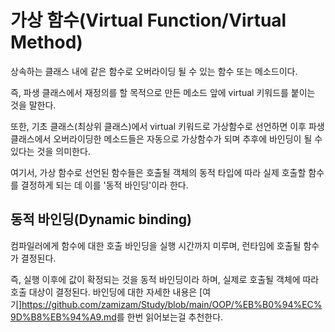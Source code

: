 # 가상 함수(Virtual Function/Virtual Method)

상속하는 클래스 내에 같은 함수로 오버라이딩 될 수 있는 함수 또는 메소드이다.

즉, 파생 클래스에서 재정의를 할 목적으로 만든 메소드 앞에 virtual 키워드를 붙이는 것을 말한다.

또한, 기초 클래스(최상위 클래스)에서 virtual 키워드로 가상함수로 선언하면 이후 파생 클래스에서 오버라이딩한 메소드들은 자동으로 가상함수가 되며
추후에 바인딩이 될 수 있다는 것을 의미한다.

여기서, 가상 함수로 선언된 함수들은 호출될 객체의 동적 타입에 따라 실제 호출할 함수를 결정하게 되는 데 이를 '동적 바인딩'이라 한다.

## 동적 바인딩(Dynamic binding)
컴파일러에게 함수에 대한 호출 바인딩을 실행 시간까지 미루며, 런타임에 호출될 함수가 결정된다.

즉, 실행 이후에 값이 확정되는 것을 동적 바인딩이라 하며, 실제로 호출될 객체에 따라 호출 대상이 결정된다.
바인딩에 대한 자세한 내용은 [여기]<https://github.com/zamizam/Study/blob/main/OOP/%EB%B0%94%EC%9D%B8%EB%94%A9.md>를 한번 읽어보는걸 추천한다.

